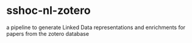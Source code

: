 # sshoc-nl-zotero
a pipeline to generate Linked Data representations and enrichments for papers from the zotero database
